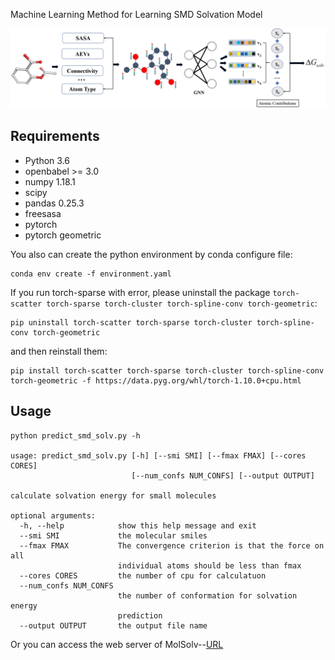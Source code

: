 Machine Learning Method for Learning SMD Solvation Model


![image](https://github.com/Xundrug/MolSolv/blob/master/images/NN-Solvation-workflow.png)


## Requirements

* Python 3.6
* openbabel >= 3.0
* numpy 1.18.1
* scipy
* pandas 0.25.3
* freesasa
* pytorch
* pytorch geometric

You also can create the python environment by conda configure file:
```
conda env create -f environment.yaml
```
If you run torch-sparse with error, please uninstall the package `torch-scatter torch-sparse torch-cluster torch-spline-conv torch-geometric`:
```
pip uninstall torch-scatter torch-sparse torch-cluster torch-spline-conv torch-geometric
```
and then reinstall them:
```
pip install torch-scatter torch-sparse torch-cluster torch-spline-conv torch-geometric -f https://data.pyg.org/whl/torch-1.10.0+cpu.html
```

## Usage
```
python predict_smd_solv.py -h

usage: predict_smd_solv.py [-h] [--smi SMI] [--fmax FMAX] [--cores CORES]
                           [--num_confs NUM_CONFS] [--output OUTPUT]

calculate solvation energy for small molecules

optional arguments:
  -h, --help            show this help message and exit
  --smi SMI             the molecular smiles
  --fmax FMAX           The convergence criterion is that the force on all
                        individual atoms should be less than fmax
  --cores CORES         the number of cpu for calculatuon
  --num_confs NUM_CONFS
                        the number of conformation for solvation energy
                        prediction
  --output OUTPUT       the output file name
```

Or you can access the web server of MolSolv--[URL](http://tinyboat.xundrug.cn/)

